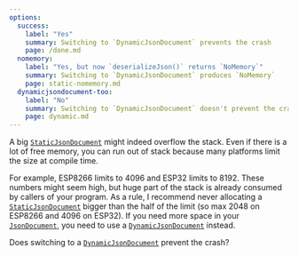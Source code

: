 ```yaml
---
options:
  success:
    label: "Yes" 
    summary: Switching to `DynamicJsonDocument` prevents the crash
    page: /done.md
  nomemory:
    label: "Yes, but now `deserializeJson()` returns `NoMemory`" 
    summary: Switching to `DynamicJsonDocument` produces `NoMemory`
    page: static-nomemory.md
  dynamicjsondocument-too:
    label: "No"
    summary: Switching to `DynamicJsonDocument` doesn't prevent the crash
    page: dynamic.md
---
```


A big [`StaticJsonDocument`](/v6/api/staticjsondocument/) might indeed overflow the stack.
Even if there is a lot of free memory, you can run out of stack because many platforms limit the size at compile time.

For example, ESP8266 limits to 4096 and ESP32 limits to 8192.
These numbers might seem high, but huge part of the stack is already consumed by callers of your program. As a rule, I recommend never allocating a [`StaticJsonDocument`](/v6/api/staticjsondocument/) bigger than the half of the limit (so max 2048 on ESP8266 and 4096 on ESP32). If you need more space in your [`JsonDocument`](/v6/api/jsondocument/), you need to use a [`DynamicJsonDocument`](/v6/api/dynamicjsondocument/) instead.

Does switching to a [`DynamicJsonDocument`](/v6/api/dynamicjsondocument/) prevent the crash?
